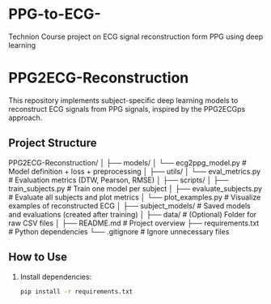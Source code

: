 # PPG-to-ECG-
Technion Course project on ECG signal reconstruction form PPG using deep learning
# PPG2ECG-Reconstruction

This repository implements subject-specific deep learning models to reconstruct ECG signals from PPG signals, inspired by the PPG2ECGps approach.

## Project Structure
PPG2ECG-Reconstruction/ │ ├── models/ │ └── ecg2ppg_model.py # Model definition + loss + preprocessing │ ├── utils/ │ └── eval_metrics.py # Evaluation metrics (DTW, Pearson, RMSE) │ ├── scripts/ │ ├── train_subjects.py # Train one model per subject │ ├── evaluate_subjects.py # Evaluate all subjects and plot metrics │ └── plot_examples.py # Visualize examples of reconstructed ECG │ ├── subject_models/ # Saved models and evaluations (created after training) │ ├── data/ # (Optional) Folder for raw CSV files │ ├── README.md # Project overview ├── requirements.txt # Python dependencies └── .gitignore # Ignore unnecessary files

## How to Use

1. Install dependencies:
   ```bash
   pip install -r requirements.txt
